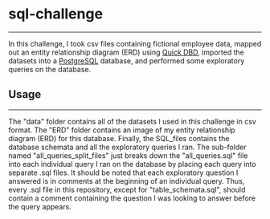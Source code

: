 # sql-challenge
---
In this challenge, I took csv files containing fictional employee data, mapped out an entity relationship diagram (ERD) using [Quick DBD](https://www.quickdatabasediagrams.com/), imported the datasets into a [PostgreSQL](https://www.postgresql.org/) database, and performed some exploratory queries on the database. 

## Usage
--- 
The "data" folder contains all of the datasets I used in this challenge in csv format. The "ERD" folder contains an image of my entity relationship diagram (ERD) for this database. Finally, the SQL_files contains the database schemata and all the exploratory queries I ran. The sub-folder named "all_queries_split_files" just breaks down the "all_queries.sql" file into each individual query I ran on the database by placing each query into separate .sql files. It should be noted that each exploratory question I answered is in comments at the beginning of an individual query. Thus, every .sql file in this repository, except for "table_schemata.sql", should contain a comment containing the question I was looking to answer before the query appears. 
